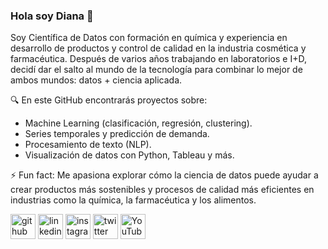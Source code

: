 ### Hola soy Diana 👋

Soy Científica de Datos con formación en química y experiencia en desarrollo de productos y control de calidad en la industria cosmética y farmacéutica.
Después de varios años trabajando en laboratorios e I+D, decidí dar el salto al mundo de la tecnología para combinar lo mejor de ambos mundos: datos + ciencia aplicada.

🔍 En este GitHub encontrarás proyectos sobre:

- Machine Learning (clasificación, regresión, clustering).
- Series temporales y predicción de demanda.
- Procesamiento de texto (NLP).
- Visualización de datos con Python, Tableau y más.

⚡ Fun fact: Me apasiona explorar cómo la ciencia de datos puede ayudar a crear productos más sostenibles y procesos de calidad más eficientes en industrias como la química, la farmacéutica y los alimentos.
  

[<img src='https://cdn.jsdelivr.net/npm/simple-icons@3.0.1/icons/github.svg' alt='github' height='40'>](https://github.com/dpandrader)  [<img src='https://cdn.jsdelivr.net/npm/simple-icons@3.0.1/icons/linkedin.svg' alt='linkedin' height='40'>](https://www.linkedin.com/in/diana-andrade-72a957211/)  [<img src='https://cdn.jsdelivr.net/npm/simple-icons@3.0.1/icons/instagram.svg' alt='instagram' height='40'>](https://www.instagram.com/andradedianap/)  [<img src='https://cdn.jsdelivr.net/npm/simple-icons@3.0.1/icons/twitter.svg' alt='twitter' height='40'>](https://twitter.com/dpandrader)  [<img src='https://cdn.jsdelivr.net/npm/simple-icons@3.0.1/icons/youtube.svg' alt='YouTube' height='40'>](https://www.youtube.com/channel/UCdi7E6vTupHG0zH27DOD5Sg)  



